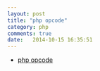 ```yaml
---
layout: post
title: "php opcode"
category: php
comments: true
date:   2014-10-15 16:35:51
---
```


- [php opcode](http://www.nowamagic.net/librarys/veda/detail/1325)

